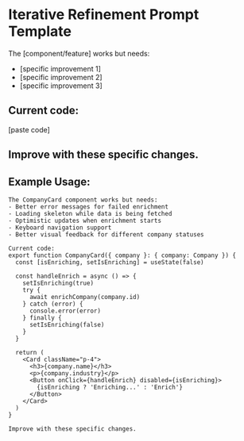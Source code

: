 # Iterative Refinement Prompt Template

The [component/feature] works but needs:
- [specific improvement 1]
- [specific improvement 2]  
- [specific improvement 3]

## Current code: 
[paste code]

## Improve with these specific changes.

## Example Usage:
```
The CompanyCard component works but needs:
- Better error messages for failed enrichment
- Loading skeleton while data is being fetched
- Optimistic updates when enrichment starts
- Keyboard navigation support
- Better visual feedback for different company statuses

Current code:
export function CompanyCard({ company }: { company: Company }) {
  const [isEnriching, setIsEnriching] = useState(false)
  
  const handleEnrich = async () => {
    setIsEnriching(true)
    try {
      await enrichCompany(company.id)
    } catch (error) {
      console.error(error)
    } finally {
      setIsEnriching(false)
    }
  }

  return (
    <Card className="p-4">
      <h3>{company.name}</h3>
      <p>{company.industry}</p>
      <Button onClick={handleEnrich} disabled={isEnriching}>
        {isEnriching ? 'Enriching...' : 'Enrich'}
      </Button>
    </Card>
  )
}

Improve with these specific changes.
```